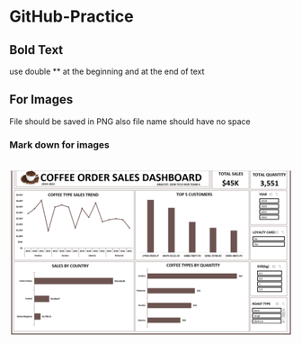 # GitHub-Practice
## Bold Text
use double ** at the beginning and at the end of text

## For Images
File should be saved in PNG also file name should have no space

### Mark down for images
![]()
![](CoffeeSaleDashboard.PNG)
